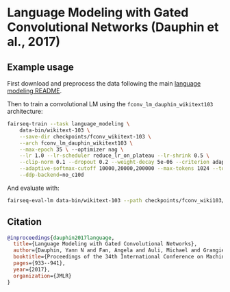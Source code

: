 # Language Modeling with Gated Convolutional Networks (Dauphin et al., 2017)

## Example usage

First download and preprocess the data following the main [language modeling
README](../README.md).

Then to train a convolutional LM using the `fconv_lm_dauphin_wikitext103`
architecture:
```bash
fairseq-train --task language_modeling \
    data-bin/wikitext-103 \
    --save-dir checkpoints/fconv_wikitext-103 \
    --arch fconv_lm_dauphin_wikitext103 \
    --max-epoch 35 \ --optimizer nag \
    --lr 1.0 --lr-scheduler reduce_lr_on_plateau --lr-shrink 0.5 \
    --clip-norm 0.1 --dropout 0.2 --weight-decay 5e-06 --criterion adaptive_loss \
    --adaptive-softmax-cutoff 10000,20000,200000 --max-tokens 1024 --tokens-per-sample 1024 \
    --ddp-backend=no_c10d
```

And evaluate with:
```bash
fairseq-eval-lm data-bin/wikitext-103 --path checkpoints/fconv_wiki103/checkpoint_best.pt
```

## Citation

```bibtex
@inproceedings{dauphin2017language,
  title={Language Modeling with Gated Convolutional Networks},
  author={Dauphin, Yann N and Fan, Angela and Auli, Michael and Grangier, David},
  booktitle={Proceedings of the 34th International Conference on Machine Learning-Volume 70},
  pages={933--941},
  year={2017},
  organization={JMLR}
}
```

